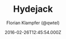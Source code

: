 ---
title: Hydejack
github: https://github.com/hydecorp/hydejack
demo: https://qwtel.com/hydejack/
author: Florian Klampfer (@qwtel)
thumbnail: "themes/jekyll-hydejack-theme.jpg"
ssg:
  - Jekyll
cms:
  - No Cms
date: 2016-02-26T12:45:54.000Z
description: '''Best Jekyll Theme by a Mile'''
stale: false
disabled: false
disabled_reason: null
---